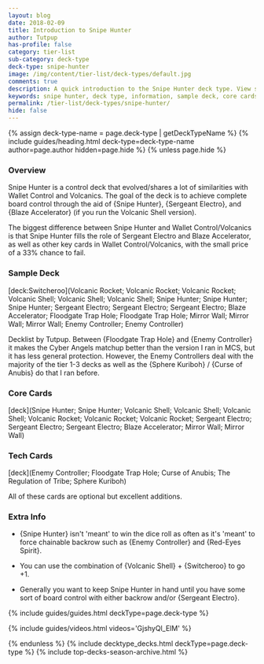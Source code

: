 ```yaml
---
layout: blog
date: 2018-02-09
title: Introduction to Snipe Hunter
author: Tutpup
has-profile: false
category: tier-list
sub-category: deck-type
deck-type: snipe-hunter
image: /img/content/tier-list/deck-types/default.jpg
comments: true
description: A quick introduction to the Snipe Hunter deck type. View sample deck, core cards, tech cards, quick tips, guides, videos and other information.
keywords: snipe hunter, deck type, information, sample deck, core cards, tech cards, quick tips, guides, videos
permalink: /tier-list/deck-types/snipe-hunter/
hide: false
---
```


{% assign deck-type-name = page.deck-type | getDeckTypeName %}
{% include guides/heading.html deck-type=deck-type-name author=page.author hidden=page.hide %}
{% unless page.hide %}

### Overview
Snipe Hunter is a control deck that evolved/shares a lot of similarities with Wallet Control and Volcanics. The goal of the deck is to achieve complete board control through the aid of {Snipe Hunter}, {Sergeant Electro}, and {Blaze Accelerator} (if you run the Volcanic Shell version).

The biggest difference between Snipe Hunter and Wallet Control/Volcanics is that Snipe Hunter fills the role of Sergeant Electro and Blaze Accelerator, as well as other key cards in Wallet Control/Volcanics, with the small price of a 33% chance to fail.

### Sample Deck

[deck:Switcheroo](Volcanic Rocket; Volcanic Rocket; Volcanic Rocket; Volcanic Shell; Volcanic Shell; Volcanic Shell; Snipe Hunter; Snipe Hunter; Snipe Hunter; Sergeant Electro; Sergeant Electro; Sergeant Electro; Blaze Accelerator; Floodgate Trap Hole; Floodgate Trap Hole; Mirror Wall; Mirror Wall; Mirror Wall; Enemy Controller; Enemy Controller)

Decklist by Tutpup. Between {Floodgate Trap Hole} and {Enemy Controller} it makes the Cyber Angels matchup better than the version I ran in MCS, but it has less general protection. However, the Enemy Controllers deal with the majority of the tier 1-3 decks as well as the {Sphere Kuriboh} / {Curse of Anubis} do that I ran before.

### Core Cards

[deck](Snipe Hunter; Snipe Hunter; Volcanic Shell; Volcanic Shell; Volcanic Shell; Volcanic Rocket; Volcanic Rocket; Volcanic Rocket; Sergeant Electro; Sergeant Electro; Sergeant Electro; Blaze Accelerator; Mirror Wall; Mirror Wall)

### Tech Cards

[deck](Enemy Controller; Floodgate Trap Hole; Curse of Anubis; The Regulation of Tribe; Sphere Kuriboh)

All of these cards are optional but excellent additions.

### Extra Info

- {Snipe Hunter} isn't 'meant' to win the dice roll as often as it's 'meant' to force chainable backrow such as {Enemy Controller} and {Red-Eyes Spirit}.

- You can use the combination of {Volcanic Shell} + {Switcheroo} to go +1.

- Generally you want to keep Snipe Hunter in hand until you have some sort of board control with either backrow and/or {Sergeant Electro}.

{% include guides/guides.html deckType=page.deck-type %}

{% include guides/videos.html videos='GjshyQl_ElM' %}

{% endunless %}
{% include decktype_decks.html deckType=page.deck-type %}
{% include top-decks-season-archive.html %}